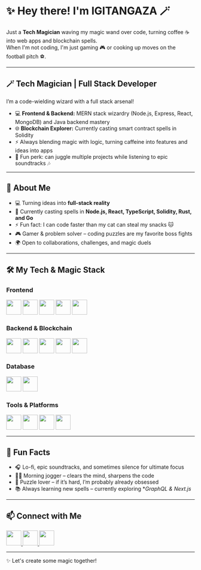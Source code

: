 # ✨ Hey there! I'm IGITANGAZA 🪄

Just a **Tech Magician** waving my magic wand over code, turning coffee ☕ into web apps and blockchain spells.  
When I'm not coding, I'm just gaming 🎮 or cooking up moves on the football pitch ⚽.

---

## 🪄 Tech Magician | Full Stack Developer

I’m a code-wielding wizard with a full stack arsenal!  
- 💻 **Frontend & Backend:** MERN stack wizardry (Node.js, Express, React, MongoDB) and Java backend mastery  
- 🌐 **Blockchain Explorer:** Currently casting smart contract spells in Solidity  
- ⚡ Always blending magic with logic, turning caffeine into features and ideas into apps  
- 🎩 Fun perk: can juggle multiple projects while listening to epic soundtracks 🎶  

---

## 🚀 About Me
- 💻 Turning ideas into **full-stack reality**
- 🌱 Currently casting spells in **Node.js, React, TypeScript, Solidity, Rust, and Go**
- ⚡ Fun fact: I can code faster than my cat can steal my snacks 🐱
- 🎮 Gamer & problem solver – coding puzzles are my favorite boss fights
- 🌍 Open to collaborations, challenges, and magic duels

---

## 🛠️ My Tech & Magic Stack

### Frontend
<a href="https://developer.mozilla.org/docs/Web/HTML"><img src="https://cdn.jsdelivr.net/gh/devicons/devicon/icons/html5/html5-original.svg" height="40" margin-right="10px"/></a>
<a href="https://developer.mozilla.org/docs/Web/CSS"><img src="https://cdn.jsdelivr.net/gh/devicons/devicon/icons/css3/css3-original.svg" height="40" margin-right:10px/></a>
<a href="https://developer.mozilla.org/docs/Web/JavaScript"><img src="https://cdn.jsdelivr.net/gh/devicons/devicon/icons/javascript/javascript-original.svg" height="40" margin-right:10px/></a>
<a href="https://reactjs.org/"><img src="https://cdn.jsdelivr.net/gh/devicons/devicon/icons/react/react-original.svg" height="40" margin-right:10px/></a>
<a href="https://nextjs.org/"><img src="https://cdn.jsdelivr.net/gh/devicons/devicon/icons/nextjs/nextjs-original.svg" height="40" margin-right:10px/></a>

### Backend & Blockchain
<a href="https://nodejs.org/"><img src="https://cdn.jsdelivr.net/gh/devicons/devicon/icons/nodejs/nodejs-original.svg" height="40" margin-right:10px/></a>
<a href="https://expressjs.com/"><img src="https://cdn.jsdelivr.net/gh/devicons/devicon/icons/express/express-original.svg" height="40" margin-right:10px/></a>
<a href="https://www.java.com/"><img src="https://cdn.jsdelivr.net/gh/devicons/devicon/icons/java/java-original.svg" height="40" margin-right:10px/></a>
<a href="https://soliditylang.org/"><img src="https://cdn.jsdelivr.net/gh/devicons/devicon/icons/solidity/solidity-original.svg" height="40"/></a>
<a href="https://golang.org/"><img src="https://cdn.jsdelivr.net/gh/devicons/devicon/icons/go/go-original.svg" height="40"/></a>

### Database
<a href="https://www.mongodb.com/"><img src="https://cdn.jsdelivr.net/gh/devicons/devicon/icons/mongodb/mongodb-original.svg" height="40"/></a>
<a href="https://www.mysql.com/"><img src="https://cdn.jsdelivr.net/gh/devicons/devicon/icons/mysql/mysql-original.svg" height="40"/></a>

### Tools & Platforms
<a href="https://git-scm.com/"><img src="https://cdn.jsdelivr.net/gh/devicons/devicon/icons/git/git-original.svg" height="40"/></a>
<a href="https://github.com/"><img src="https://cdn.jsdelivr.net/gh/devicons/devicon/icons/github/github-original.svg" height="40"/></a>
<a href="https://code.visualstudio.com/"><img src="https://cdn.jsdelivr.net/gh/devicons/devicon/icons/vscode/vscode-original.svg" height="40"/></a>
<a href="https://www.docker.com/"><img src="https://cdn.jsdelivr.net/gh/devicons/devicon/icons/docker/docker-original.svg" height="40"/></a>

---

## 🌟 Fun Facts
- 🎧 Lo-fi, epic soundtracks, and sometimes silence for ultimate focus
- 🏃‍♂️ Morning jogger – clears the mind, sharpens the code
- 🧩 Puzzle lover – if it’s hard, I’m probably already obsessed
- 📚 Always learning new spells – currently exploring **GraphQL & Next.js*

---

## 📫 Connect with Me

<!-- Instagram (purple gradient) -->
<a href="https://www.instagram.com/n.o.b.l.e___/">
  <img src="https://upload.wikimedia.org/wikipedia/commons/e/e7/Instagram_logo_2016.svg" height="40"/>
</a>

<!-- X (Twitter) -->
<a href="https://x.com/IgitangazaNoble">
  <img src="https://cdn.jsdelivr.net/gh/simple-icons/simple-icons/icons/x.svg" height="40"/>
</a>

<!-- Gmail (original logo) -->
<a href="mailto:igitangazanobleprince@gmail.com">
  <img src="https://upload.wikimedia.org/wikipedia/commons/4/4e/Gmail_Icon.png" height="40"/>
</a>

---

✨ Let's create some magic together!
